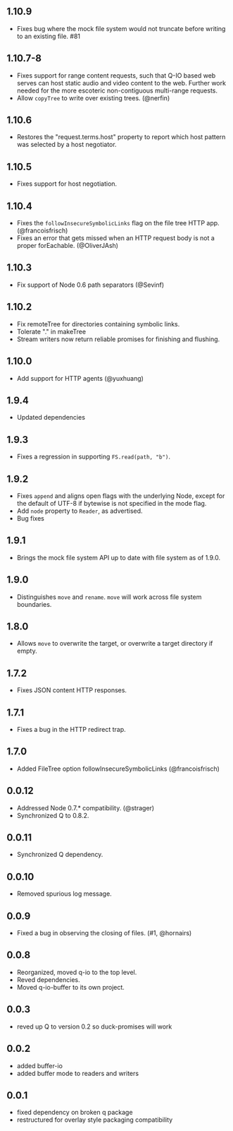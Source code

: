 <!-- vim:ts=4:sts=4:sw=4:et:tw=60 -->

## 1.10.9

 - Fixes bug where the mock file system would not truncate before writing to an
   existing file. #81

## 1.10.7-8

 - Fixes support for range content requests, such that Q-IO based web serves can
   host static audio and video content to the web. Further work needed for the
   more escoteric non-contiguous multi-range requests.
 - Allow `copyTree` to write over existing trees. (@nerfin)

## 1.10.6

 - Restores the "request.terms.host" property to report which host pattern was
   selected by a host negotiator.

## 1.10.5

 - Fixes support for host negotiation.

## 1.10.4

 - Fixes the `followInsecureSymbolicLinks` flag on the file tree HTTP
   app. (@francoisfrisch)
 - Fixes an error that gets missed when an HTTP request body is not
   a proper forEachable. (@OliverJAsh)

## 1.10.3

 - Fix support of Node 0.6 path separators (@Sevinf)

## 1.10.2

 - Fix remoteTree for directories containing symbolic links.
 - Tolerate "." in makeTree
 - Stream writers now return reliable promises for finishing and flushing.

## 1.10.0

 - Add support for HTTP agents (@yuxhuang)

## 1.9.4

 - Updated dependencies

## 1.9.3

 - Fixes a regression in supporting `FS.read(path, "b")`.

## 1.9.2

 - Fixes `append` and aligns open flags with the underlying Node, except for
   the default of UTF-8 if bytewise is not specified in the mode flag.
 - Add `node` property to `Reader`, as advertised.
 - Bug fixes

## 1.9.1

 - Brings the mock file system API up to date with file system as of 1.9.0.

## 1.9.0

 - Distinguishes `move` and `rename`.  `move` will work across file system
   boundaries.

## 1.8.0

 - Allows `move` to overwrite the target, or overwrite a target directory if
   empty.

## 1.7.2

 - Fixes JSON content HTTP responses.

## 1.7.1

 - Fixes a bug in the HTTP redirect trap.

## 1.7.0

 - Added FileTree option followInsecureSymbolicLinks (@francoisfrisch)

## 0.0.12

 - Addressed Node 0.7.* compatibility. (@strager)
 - Synchronized Q to 0.8.2.

## 0.0.11

 - Synchronized Q dependency.

## 0.0.10

 - Removed spurious log message.

## 0.0.9

 - Fixed a bug in observing the closing of files. (#1, @hornairs)

## 0.0.8

 - Reorganized, moved q-io to the top level.
 - Reved dependencies.
 - Moved q-io-buffer to its own project.

## 0.0.3

 - reved up Q to version 0.2 so duck-promises will work

## 0.0.2

 - added buffer-io
 - added buffer mode to readers and writers

## 0.0.1

 - fixed dependency on broken q package
 - restructured for overlay style packaging compatibility

